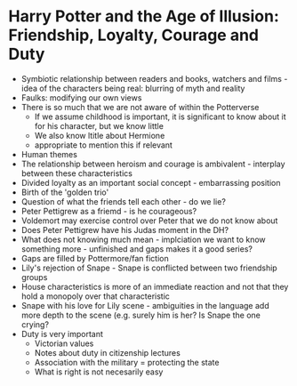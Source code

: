 # Harry Potter and the Age of Illusion: Friendship, Loyalty, Courage and Duty
* Symbiotic relationship between readers and books, watchers and films - idea of the characters being real: blurring of myth and reality
* Faulks: modifying our own views
* There is so much that we are not aware of within the Potterverse 
    * If we assume childhood is important, it is significant to know about it for his character, but we know little
    * We also know ltitle about Hermione
    * appropriate to mention this if relevant
* Human themes
* The relationship between heroism and courage is ambivalent - interplay between these characteristics
* Divided loyalty as an important social concept - embarrassing position
* Birth of the 'golden trio'
* Question of what the friends tell each other - do we lie?
* Peter Pettigrew as a friemd - is he courageous?
* Voldemort may exercise control over Peter that we do not know about 
* Does Peter Pettigrew have his Judas moment in the DH?
* What does not knowing much mean - implciation we want to know something more - unfinished and gaps makes it a good series?
* Gaps are filled by Pottermore/fan fiction
* Lily's rejection of Snape - Snape is conflicted between two friendship groups
* House characteristics is more of an immediate reaction and not that they hold a monopoly over that characteristic
* Snape with his love for Lily scene - ambiguities in the language add more depth to the scene (e.g. surely him is her? Is Snape the one crying?
* Duty is very important 
    * Victorian values
    * Notes about duty in citizenship lectures
    * Association with the military = protecting the state 
    * What is right is not necesarily easy
